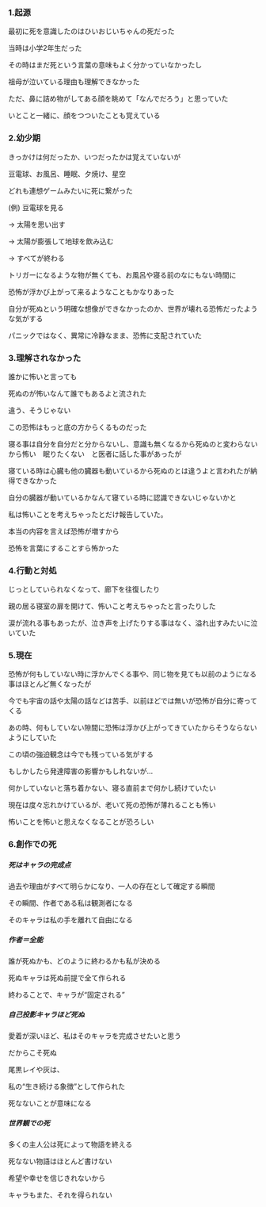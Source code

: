 
### 1.起源

最初に死を意識したのはひいおじいちゃんの死だった

当時は小学2年生だった

その時はまだ死という言葉の意味もよく分かっていなかったし

祖母が泣いている理由も理解できなかった

ただ、鼻に詰め物がしてある顔を眺めて「なんでだろう」と思っていた

いとこと一緒に、顔をつついたことも覚えている

### 2.幼少期

きっかけは何だったか、いつだったかは覚えていないが

豆電球、お風呂、睡眠、夕焼け、星空

どれも連想ゲームみたいに死に繋がった

(例)
豆電球を見る

→ 太陽を思い出す

→ 太陽が膨張して地球を飲み込む

→ すべてが終わる

トリガーになるような物が無くても、お風呂や寝る前のなにもない時間に

恐怖が浮かび上がって来るようなこともかなりあった

自分が死ぬという明確な想像ができなかったのか、世界が壊れる恐怖だったような気がする

パニックではなく、異常に冷静なまま、恐怖に支配されていた


### 3.理解されなかった
誰かに怖いと言っても

死ぬのが怖いなんて誰でもあるよと流された

違う、そうじゃない

この恐怖はもっと底の方からくるものだった

寝る事は自分を自分だと分からないし、意識も無くなるから死ぬのと変わらないから怖い　眠りたくない　と医者に話した事があったが

寝ている時は心臓も他の臓器も動いているから死ぬのとは違うよと言われたが納得できなかった

自分の臓器が動いているかなんて寝ている時に認識できないじゃないかと

私は怖いことを考えちゃったとだけ報告していた。

本当の内容を言えば恐怖が増すから

恐怖を言葉にすることすら怖かった

### 4.行動と対処

じっとしていられなくなって、廊下を往復したり

親の居る寝室の扉を開けて、怖いこと考えちゃったと言ったりした

涙が流れる事もあったが、泣き声を上げたりする事はなく、溢れ出すみたいに泣いていた

### 5.現在

恐怖が何もしていない時に浮かんでくる事や、同じ物を見ても以前のようになる事はほとんど無くなったが

今でも宇宙の話や太陽の話などは苦手、以前ほどでは無いが恐怖が自分に寄ってくる

あの時、何もしていない隙間に恐怖は浮かび上がってきていたからそうならないようにしていた

この頃の強迫観念は今でも残っている気がする

もしかしたら発達障害の影響かもしれないが…

何かしていないと落ち着かない、寝る直前まで何かし続けていたい

現在は度々忘れかけているが、老いて死の恐怖が薄れることも怖い

怖いことを怖いと思えなくなることが恐ろしい

### 6.創作での死

##### 死はキャラの完成点

過去や理由がすべて明らかになり、一人の存在として確定する瞬間

その瞬間、作者である私は観測者になる

そのキャラは私の手を離れて自由になる


##### 作者＝全能

誰が死ぬかも、どのように終わるかも私が決める

死ぬキャラは死ぬ前提で全て作られる

終わることで、キャラが“固定される”

##### 自己投影キャラほど死ぬ

愛着が深いほど、私はそのキャラを完成させたいと思う

だからこそ死ぬ

尾黒レイや灰は、

私の“生き続ける象徴”として作られた

死なないことが意味になる

##### 世界観での死

多くの主人公は死によって物語を終える

死なない物語はほとんど書けない

希望や幸せを信じきれないから

キャラもまた、それを得られない




